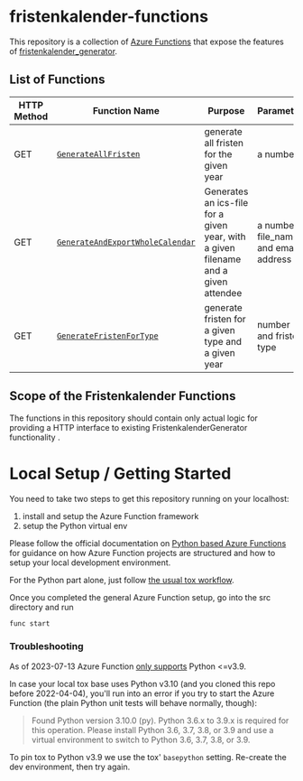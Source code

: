# fristenkalender-functions

This repository is a collection of [Azure Functions](https://docs.microsoft.com/en-us/azure/azure-functions/) that
expose the features of [fristenkalender_generator](https://github.com/Hochfrequenz/fristenkalender_generator).

## List of Functions

| HTTP Method | Function Name                                                                | Purpose                                                                                       | Parameter                                                              | Response                                            | localhost example                                                                                                                    |
| ----------- | ---------------------------------------------------------------------------- | --------------------------------------------------------------------------------------------- | ---------------------------------------------------------------------- | --------------------------------------------------- | ------------------------------------------------------------------------------------------------------------------------------------ |
| GET         | [`GenerateAllFristen`](src/GenerateAllFristen)                                     | generate all fristen for the given year                        | a number | a JSON list, use `&concise=True` for compact output | test with [localhost:7071](<http://localhost:7071/src/GenerateAllFristen/2023)  |
| GET         | [`GenerateAndExportWholeCalendar`](src/GenerateAndExportWholeCalendar)                         | Generates an ics-file for a given year, with a given filename and a given attendee | a number, file_name, and email address | an ics-file                              | test with [localhost:7071](<http://localhost:7071/src/GenerateAndExportWholealendar/calendar/test@test.com/2023>)              |
| GET        | [`GenerateFristenForType`](src/GenerateFristenForType)                                     | generate fristen for a given type and a given year | number and fristen type | a JSON list                                         | test with [localhost:7071](<http://localhost:7071/src/GenerateFristenForType/2023/GPKE>) |

                     
## Scope of the Fristenkalender Functions

The functions in this repository should contain  only actual logic for
providing a HTTP interface to existing FristenkalenderGenerator functionality .

# Local Setup / Getting Started

You need to take two steps to get this repository running on your localhost:

1. install and setup the Azure Function framework
2. setup the Python virtual env

Please follow the official documentation
on [Python based Azure Functions](https://docs.microsoft.com/en-us/azure/azure-functions/create-first-function-cli-python)
for guidance on how Azure Function projects are structured and how to setup your local development environment.

For the Python part alone, just follow [the usual tox workflow](https://github.com/Hochfrequenz/python_template_repository#how-to-use-this-repository-on-your-machine).

Once you completed the general Azure Function setup, go into the src directory and run

```bash
func start
```

### Troubleshooting

As of 2023-07-13 Azure Function [only supports](https://docs.microsoft.com/en-us/azure/azure-functions/functions-reference-python?tabs=asgi%2Cazurecli-linux%2Capplication-level#python-version) Python <=v3.9.

In case your local tox base uses Python v3.10 (and you cloned this repo before 2022-04-04), you'll run into an error if you try to start the Azure Function (the plain Python unit tests will behave normally, though):

> Found Python version 3.10.0 (py).
> Python 3.6.x to 3.9.x is required for this operation. Please install Python 3.6, 3.7, 3.8, or 3.9 and use a virtual environment to switch to Python 3.6, 3.7, 3.8, or 3.9.

To pin tox to Python v3.9 we use the tox' `basepython` setting.
Re-create the dev environment, then try again.


